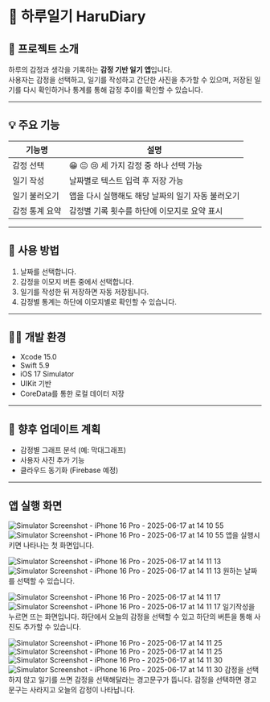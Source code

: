 # 📘 하루일기 HaruDiary

## 📝 프로젝트 소개
하루의 감정과 생각을 기록하는 **감정 기반 일기 앱**입니다.  
사용자는 감정을 선택하고, 일기를 작성하고 간단한 사진을 추가할 수 있으며, 
저장된 일기를 다시 확인하거나 통계를 통해 감정 추이를 확인할 수 있습니다.

---

## 💡 주요 기능

| 기능명 | 설명 |
|--------|------|
| 감정 선택 | 😁 😐 😢 세 가지 감정 중 하나 선택 가능 |
| 일기 작성 | 날짜별로 텍스트 입력 후 저장 가능 |
| 일기 불러오기 | 앱을 다시 실행해도 해당 날짜의 일기 자동 불러오기 |
| 감정 통계 요약 | 감정별 기록 횟수를 하단에 이모지로 요약 표시 |

---

## 🧾 사용 방법

1. 날짜를 선택합니다.
2. 감정을 이모지 버튼 중에서 선택합니다.
3. 일기를 작성한 뒤 저장하면 자동 저장됩니다.
4. 감정별 통계는 하단에 이모지별로 확인할 수 있습니다.

---

## 🧑‍💻 개발 환경

- Xcode 15.0
- Swift 5.9
- iOS 17 Simulator
- UIKit 기반
- CoreData를 통한 로컬 데이터 저장

---

## 🌱 향후 업데이트 계획

- 감정별 그래프 분석 (예: 막대그래프)
- 사용자 사진 추가 기능
- 클라우드 동기화 (Firebase 예정)

---
## 앱 실행 화면

![Simulator Screenshot - iPhone 16 Pro - 2025-06-17 at 14 10 55](https://github.com/user-attachments/assets/bfa4e302-9726-44ea-ab06-85afef224e6d)
![Simulator Screenshot - iPhone 16 Pro - 2025-06-17 at 14 10 55](https://github.com/user-attachments/assets/bfa4e302-9726-44ea-ab06-85afef224e6d)
앱을 실행시키면 나타나는 첫 화면입니다.

![Simulator Screenshot - iPhone 16 Pro - 2025-06-17 at 14 11 13](https://github.com/user-attachments/assets/8376789b-4294-4475-b8f4-bda3a9f0b488)
![Simulator Screenshot - iPhone 16 Pro - 2025-06-17 at 14 11 13](https://github.com/user-attachments/assets/8376789b-4294-4475-b8f4-bda3a9f0b488)
원하는 날짜를 선택할 수 있습니다.

![Simulator Screenshot - iPhone 16 Pro - 2025-06-17 at 14 11 17](https://github.com/user-attachments/assets/baa1d06f-d1b7-4b77-93a5-60b5234bbfeb)
![Simulator Screenshot - iPhone 16 Pro - 2025-06-17 at 14 11 17](https://github.com/user-attachments/assets/baa1d06f-d1b7-4b77-93a5-60b5234bbfeb)
일기작성을 누르면 뜨는 화면입니다. 하단에서 오늘의 감정을 선택할 수 있고 하단의 버튼을 통해 사진도 추가할 수 있습니다.

![Simulator Screenshot - iPhone 16 Pro - 2025-06-17 at 14 11 25](https://github.com/user-attachments/assets/6e5a50e1-3931-4e48-8b97-9e4afdb7523c)
![Simulator Screenshot - iPhone 16 Pro - 2025-06-17 at 14 11 25](https://github.com/user-attachments/assets/6e5a50e1-3931-4e48-8b97-9e4afdb7523c)
![Simulator Screenshot - iPhone 16 Pro - 2025-06-17 at 14 11 30](https://github.com/user-attachments/assets/c21ab81e-4c3e-408f-9f58-aed52c3220ee)
![Simulator Screenshot - iPhone 16 Pro - 2025-06-17 at 14 11 30](https://github.com/user-attachments/assets/c21ab81e-4c3e-408f-9f58-aed52c3220ee)
감정을 선택하지 않고 일기를 쓰면 감정을 선택해달라는 경고문구가 뜹니다. 감정을 선택하면 경고문구는 사라지고 오늘의 감정이 나타납니다.
